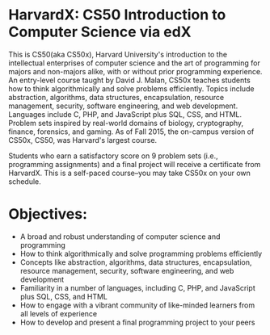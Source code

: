 # HarvardX: CS50 Introduction to Computer Science via edX
This is CS50(aka CS50x), Harvard University's introduction to the intellectual enterprises of computer science and the art of programming for majors and non-majors alike, with or without prior programming experience. An entry-level course taught by David J. Malan, CS50x teaches students how to think algorithmically and solve problems efficiently. Topics include abstraction, algorithms, data structures, encapsulation, resource management, security, software engineering, and web development. Languages include C, PHP, and JavaScript plus SQL, CSS, and HTML. Problem sets inspired by real-world domains of biology, cryptography, finance, forensics, and gaming. As of Fall 2015, the on-campus version of CS50x, CS50, was Harvard's largest course.

Students who earn a satisfactory score on 9 problem sets (i.e., programming assignments) and a final project will receive a certificate from HarvardX. This is a self-paced course–you may take CS50x on your own schedule.

# Objectives:
<ul>
<li>A broad and robust understanding of computer science and programming</li>
<li>How to think algorithmically and solve programming problems efficiently</li>
<li>Concepts like abstraction, algorithms, data structures, encapsulation, resource management, security, software engineering, and web development</li>
<li>Familiarity in a number of languages, including C, PHP, and JavaScript plus SQL, CSS, and HTML</li>
<li>How to engage with a vibrant community of like-minded learners from all levels of experience</li>
<li>How to develop and present a final programming project to your peers</li>
</ul>
